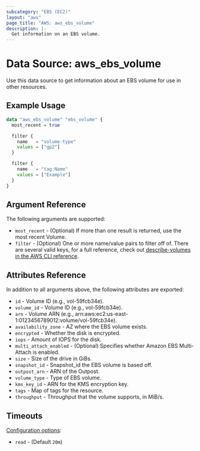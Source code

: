 ```yaml
---
subcategory: "EBS (EC2)"
layout: "aws"
page_title: "AWS: aws_ebs_volume"
description: |-
  Get information on an EBS volume.
---
```


# Data Source: aws_ebs_volume

Use this data source to get information about an EBS volume for use in other
resources.

## Example Usage

```terraform
data "aws_ebs_volume" "ebs_volume" {
  most_recent = true

  filter {
    name   = "volume-type"
    values = ["gp2"]
  }

  filter {
    name   = "tag:Name"
    values = ["Example"]
  }
}
```

## Argument Reference

The following arguments are supported:

* `most_recent` - (Optional) If more than one result is returned, use the most
recent Volume.
* `filter` - (Optional) One or more name/value pairs to filter off of. There are
several valid keys, for a full reference, check out
[describe-volumes in the AWS CLI reference][1].

## Attributes Reference

In addition to all arguments above, the following attributes are exported:

* `id` - Volume ID (e.g., vol-59fcb34e).
* `volume_id` - Volume ID (e.g., vol-59fcb34e).
* `arn` - Volume ARN (e.g., arn:aws:ec2:us-east-1:0123456789012:volume/vol-59fcb34e).
* `availability_zone` - AZ where the EBS volume exists.
* `encrypted` - Whether the disk is encrypted.
* `iops` - Amount of IOPS for the disk.
* `multi_attach_enabled` - (Optional) Specifies whether Amazon EBS Multi-Attach is enabled.
* `size` - Size of the drive in GiBs.
* `snapshot_id` - Snapshot_id the EBS volume is based off.
* `outpost_arn` - ARN of the Outpost.
* `volume_type` - Type of EBS volume.
* `kms_key_id` - ARN for the KMS encryption key.
* `tags` - Map of tags for the resource.
* `throughput` - Throughput that the volume supports, in MiB/s.

## Timeouts

[Configuration options](https://developer.hashicorp.com/terraform/language/resources/syntax#operation-timeouts):

- `read` - (Default `20m`)

[1]: https://docs.aws.amazon.com/cli/latest/reference/ec2/describe-volumes.html
